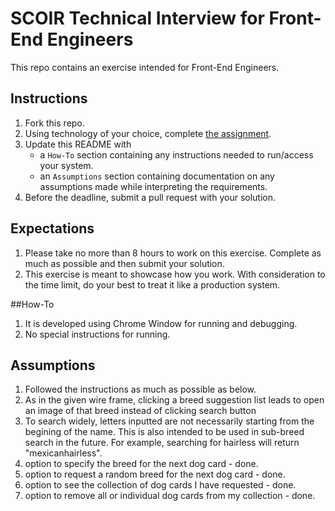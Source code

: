 # SCOIR Technical Interview for Front-End Engineers
This repo contains an exercise intended for Front-End Engineers.

## Instructions
1. Fork this repo.
1. Using technology of your choice, complete [the assignment](./Assignment.md).
1. Update this README with
    * a `How-To` section containing any instructions needed to run/access your system.
    * an `Assumptions` section containing documentation on any assumptions made while interpreting the requirements.
1. Before the deadline, submit a pull request with your solution.

## Expectations
1. Please take no more than 8 hours to work on this exercise. Complete as much as possible and then submit your solution.
1. This exercise is meant to showcase how you work. With consideration to the time limit, do your best to treat it like a production system.

##How-To
1. It is developed using Chrome Window for running and debugging.
1. No special instructions for running.

## Assumptions
1. Followed the instructions as much as possible as below.
1. As in the given wire frame, clicking a breed suggestion list leads to open an image of that breed instead of clicking search button
1. To search widely, letters inputted are not necessarily starting from the begining of the name. This is also intended to be used in sub-breed search in the future.
For example, searching for hairless will return "mexicanhairless".
1. option to specify the breed for the next dog card - done.
1. option to request a random breed for the next dog card - done.
1. option to see the collection of dog cards I have requested - done.
1. option to remove all or individual dog cards from my collection - done.